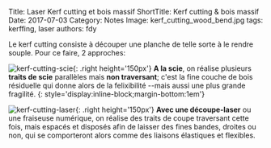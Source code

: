 Title: Laser Kerf cutting et bois massif
ShortTitle: Kerf cutting & bois massif
Date: 2017-07-03
Category: Notes
Image: kerf_cutting_wood_bend.jpg
tags: kerffing, laser
authors: fdy

Le kerf cutting consiste à découper une planche de telle sorte à le rendre souple. Pour ce faire, 2 approches:

![kerf-cutting-scie](https://uvamarch.files.wordpress.com/2011/02/02_kerf_splice.jpg){: .right height='150px'}
**A la scie**, on réalise plusieurs **traits de scie** parallèles mais **non traversant**; c'est la fine couche de bois résiduelle qui donne alors de la felixibilité --mais aussi une plus grande fragilité.
{: style='display:inline-block;margin-bottom:1em'}

![kerf-cutting-laser](https://i1.wp.com/52lasers.com/wp-content/uploads/2014/11/Living-Hinge-5-of-61.jpg?w=948){: .right height='150px'}
**Avec une découpe-laser** ou une fraiseuse numérique, on réalise des traits de coupe traversant cette fois, mais espacés et disposés afin de laisser des fines bandes, droites ou non, qui se comporteront alors comme des liaisons élastiques et flexibles.

